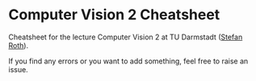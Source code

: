 # Computer Vision 2 Cheatsheet

Cheatsheet for the lecture Computer Vision 2 at TU Darmstadt ([Stefan Roth](https://scholar.google.com/citations?user=0yDoR0AAAAAJ&hl=en)).

If you find any errors or you want to add something, feel free to raise an issue.
